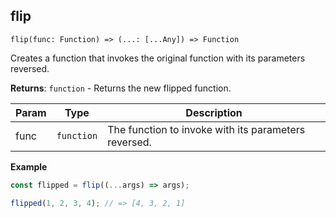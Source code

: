 ## flip

`flip(func: Function) => (...: [...Any]) => Function`

Creates a function that invokes the original function with its parameters reversed.

**Returns**: <code>function</code> - Returns the new flipped function.

| Param | Type | Description |
| --- | --- | --- |
| func | <code>function</code> | The function to invoke with its parameters reversed. |

**Example**
```js
const flipped = flip((...args) => args);

flipped(1, 2, 3, 4); // => [4, 3, 2, 1]
```
